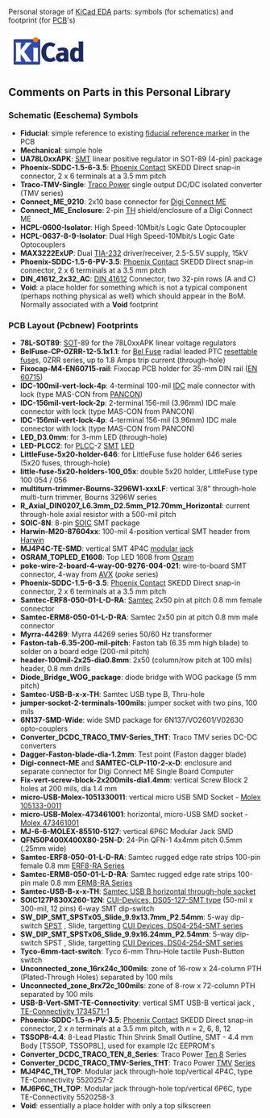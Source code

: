 Personal storage of [KiCad EDA](http://kicad-pcb.org) parts: symbols (for schematics) and footprint (for [PCB](https://en.wikipedia.org/wiki/Printed_circuit_board)'s)

![](kicad_logo.png)

## Comments on Parts in this Personal Library

### Schematic (Eeschema) Symbols

- **Fiducial**: simple reference to existing [fiducial reference marker](https://en.wikipedia.org/wiki/Fiducial_marker) in the PCB
- **Mechanical**: simple hole
- **UA78L0xxAPK**: [SMT](https://en.wikipedia.org/wiki/Surface-mount_technology) linear positive regulator in SOT-89 (4-pin) package
- **Phoenix-SDDC-1.5-6-3.5**: [Phoenix Contact](https://www.phoenixcontact.com/) SKEDD Direct snap-in connector, 2 x 6 terminals at a 3.5 mm pitch
- **Traco-TMV-Single**: [Traco Power](https://www.tracopower.com/) single output DC/DC isolated converter (TMV series)
- **Connect_ME_9210**: 2x10 base connector for [Digi Connect ME](https://www.digi.com/products/embedded-systems/system-on-modules/digiconnectme)
- **Connect_ME_Enclosure**: 2-pin [TH](https://en.wikipedia.org/wiki/Through-hole_technology) shield/enclosure of a Digi Connect ME
- **HCPL-0600-Isolator**: High Speed-10Mbit/s Logic Gate Optocoupler
- **HCPL-0637-8-9-Isolator**: Dual High Speed-10Mbit/s Logic Gate Optocouplers
- **MAX3222ExUP**: Dual [TIA-232](https://en.wikipedia.org/wiki/RS-232) driver/receiver, 2.5-5.5V supply, 15kV
- **Phoenix-SDDC-1.5-6-PV-3.5**: [Phoenix Contact](https://www.phoenixcontact.com) SKEDD Direct snap-in connector, 2 x 6 terminals at a 3.5 mm pitch
- **DIN_41612_2x32_AC**: [DIN 41612](https://en.wikipedia.org/wiki/DIN_41612) Connector, two 32-pin rows (A and C)
- **Void**: a place holder for something which is not a typical component (perhaps nothing physical as well) which should appear in the BoM. Normally associated with a **Void** footprint

### PCB Layout (Pcbnew) Footprints

- **78L-SOT89**: [SOT](https://en.wikipedia.org/wiki/Small-outline_transistor)-89 for the 78L0xxAPK linear voltage regulators
- **BelFuse-CP-0ZRR-12-5.1x1.1**: for [Bel Fuse](https://belfuse.com/circuit-protection) radial leaded PTC [resettable fuse](https://en.wikipedia.org/wiki/Resettable_fuse)s, 0ZRR series, up to 1.8 Amps trip current (through-hole)
- **Fixocap-M4-EN60715-rail**: Fixocap PCB holder for 35-mm DIN rail ([EN 60715](https://en.wikipedia.org/wiki/DIN_rail?oldformat=true))
- **IDC-100mil-vert-lock-4p**: 4-terminal 100-mil [IDC](https://en.wikipedia.org/wiki/Insulation-displacement_connector) male connector with lock (type MAS-CON from [PANCON](https://panconcorp.com/product-category/pancon-connectors/))
- **IDC-156mil-vert-lock-2p**: 2-terminal 156-mil (3.96mm) IDC male connector with lock (type MAS-CON from PANCON)
- **IDC-156mil-vert-lock-4p**: 4-terminal 156-mil (3.96mm) IDC male connector with lock (type MAS-CON from PANCON)
- **LED_D3.0mm**: for 3-mm LED (through-hole)
-  **LED-PLCC2**: for [PLCC](https://en.wikipedia.org/wiki/Chip_carrier)-2 [SMT](https://en.wikipedia.org/wiki/Surface-mount_technology) [LED](https://en.wikipedia.org/wiki/Light-emitting_diode)
- **LittleFuse-5x20-holder-646**: for LittleFuse fuse holder 646 series (5x20 fuses, through-hole)
- **little-fuse-5x20-holders-100_05x**: double 5x20 holder, LittleFuse type 100 054 / 056
- **multiturn-trimmer-Bourns-3296W1-xxxLF**: vertical 3/8" through-hole multi-turn trimmer, Bourns 3296W series
- **R_Axial_DIN0207_L6.3mm_D2.5mm_P12.70mm_Horizontal**: current through-hole axial resistor with a 500-mil pitch
- **SOIC-8N**: 8-pin [SOIC](https://en.wikipedia.org/wiki/Small_Outline_Integrated_Circuit) SMT package
- **Harwin-M20-87604xx**: 100-mil 4-position vertical SMT header from [Harwin](https://www.harwin.com)
- **MJ4P4C-TE-SMD**: vertical SMT 4P4C [modular jack](https://en.wikipedia.org/wiki/Modular_connector)
- **OSRAM_TOPLED_E1608**: Top LED 1608 from [Osram](https://www.osram.com)
- **poke-wire-2-board-4-way-00-9276-004-021**: wire-to-board SMT connector, 4-way from [AVX](https://www.avx.com) (*poke* series)
- **Phoenix-SDDC-1.5-6-3.5**: [Phoenix Contact](https://www.phoenixcontact.com) SKEDD Direct snap-in connector, 2 x 6 terminals at a 3.5 mm pitch
- **Samtec-ERF8-050-01-L-D-RA**: [Samtec](https://www.samtec.com) 2x50 pin at pitch 0.8 mm female connector
- **Samtec-ERM8-050-01-L-D-RA**: Samtec 2x50 pin at pitch 0.8 mm male connector
- **Myrra-44269**: Myrra 44269 series 50/60 Hz transformer
- **Faston-tab-6.35-200-mil-pitch**: Faston tab (6.35 mm high blade) to solder on a board edge (200-mil pitch)
- **header-100mil-2x25-dia0.8mm**: 2x50 (column/row pitch at 100 mils) header, 0.8 mm drills
- **Diode_Bridge_WOG_package**: diode bridge with WOG package (5 mm pitch)
- **Samtec-USB-B-x-x-TH**: Samtec USB type B, Thru-hole
- **jumper-socket-2-terminals-100mils**: jumper socket with two pins, 100 mils
- **6N137-SMD-Wide**: wide SMD package for 6N137/VO2601/V02630 opto-couplers
- **Converter_DCDC_TRACO_TMV-Series_THT**: Traco TMV series DC-DC converters
- **Dagger-Faston-blade-dia-1.2mm**: Test point (Faston dagger blade)
- **Digi-connect-ME** and **SAMTEC-CLP-110-2-x-D**: enclosure and separate connector for Digi Connect ME Single Board Computer
- **Fix-vert-screw-block-2x200mils-dia1.4mm**: vertical Screw Block 2 holes at 200 mils, dia 1.4 mm
- **micro-USB-Molex-1051330011**: vertical micro USB SMD Socket - [Molex 105133-0011](https://www.molex.com/molex/products/part-detail/io_connectors/1051330011)
- **micro-USB-Molex-473461001**: horizontal, micro-USB SMD socket - [Molex 473461001](https://www.molex.com/molex/products/part-detail/io_connectors/0473461001)
- **MJ-6-6-MOLEX-85510-5127**: vertical 6P6C Modular Jack SMD
- **QFN50P400X400X80-25N-D**: 24-Pin QFN-1 4x4mm pitch 0.5mm (.25mm wide)
- **Samtec-ERF8-050-01-L-D-RA**: Samtec rugged edge rate strips 100-pin female 0.8 mm [ERF8-RA Series](https://www.samtec.com/products/erf8-050-01-l-d-ra-l-tr)
- **Samtec-ERM8-050-01-L-D-RA**: Samtec rugged edge rate strips 100-pin male 0.8 mm [ERM8-RA Series](https://www.samtec.com/products/erm8-050-01-l-d-ra-l-tr)
- **Samtec-USB-B-x-x-TH**: [Samtec USB B horizontal through-hole socket](https://www.samtec.com/products/usb-b)
- **SOIC127P830X260-12N**: [CUI-Devices, DS05-127-SMT type](https://www.cuidevices.com/product/resource/ds05-127-smt.pdf) (50-mil x 300-mil, 12 pins) 6-way SMT dip-switch
- **SW_DIP_SMT_SPSTx05_Slide_9.9x13.7mm_P2.54mm**: 5-way dip-switch [SPST](https://en.wikipedia.org/wiki/SPST) , Slide, targetting [CUI Devices, DS04-254-SMT series](https://www.cuidevices.com/product/resource/ds04-254-smt.pdf)
- **SW_DIP_SMT_SPSTx06_Slide_9.9x16.24mm_P2.54mm**: 5-way dip-switch SPST , Slide, targetting [CUI Devices, DS04-254-SMT series](https://www.cuidevices.com/product/resource/ds04-254-smt.pdf)
- **Tyco-6mm-tact-switch**: Tyco 6-mm Thru-Hole tactile Push-Button switch
- **Unconnected_zone_16rx24c_100mils**: zone of 16-row x 24-column PTH (Plated-Through Holes) separated by 100 mils
- **Unconnected_zone_8rx72c_100mils**:  zone of 8-row x 72-column PTH separated by 100 mils
- **USB-B-Vert-SMT-TE-Connectivity**: vertical SMT USB-B vertical jack , [TE-Connectivity 1734571-1](https://www.te.com/usa-en/product-1734517-1.html)
- **Phoenix-SDDC-1.5-n-PV-3.5**: [Phoenix Contact](https://www.phoenixcontact.com) SKEDD Direct snap-in connector, 2 x *n* terminals at a 3.5 mm pitch, with *n* = 2, 6, 8, 12
- **TSSOP8-4.4**: 8-Lead Plastic Thin Shrink Small Outline, SMT - 4.4 mm Body [TSSOP, TSSOP8L], used for example I2c EEPROM's
- **Converter_DCDC_TRACO_TEN_8_Series**: Traco Power [Ten 8](https://www.tracopower.com/fr/fra/series/ten-8) Series
- **Converter_DCDC_TRACO_TMV-Series_THT**: Traco Power [TMV](https://www.tracopower.com/fr/fra/series/tmv) [Series]()
- **MJ4P4C_TH_TOP**: Modular jack through-hole top/vertical 4P4C, type TE-Connectivity 5520257-2
- **MJ6P6C_TH_TOP**: Modular jack through-hole top/vertical 6P6C, type TE-Connectivity 5520258-3
- **Void**: essentially a place holder with only a top silkscreen

